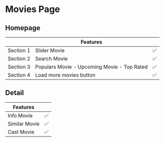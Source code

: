 # Movies Page

## Homepage

|           | Features                                    |     |
|-----------|---------------------------------------------|-----|
| Section 1 | Slider Movie                                | ✅   |
| Section 2 | Search Movie                                | ✅   |
| Section 3 | Populars Movie - Upcoming Movie - Top Rated | ✅   |
| Section 4 | Load more movies button                     | ✅   |


## Detail

| Features      |     |
|---------------|-----|
| Info Movie    | ✅   |
| Similar Movie | ✅   |
| Cast Movie    | ✅   |
